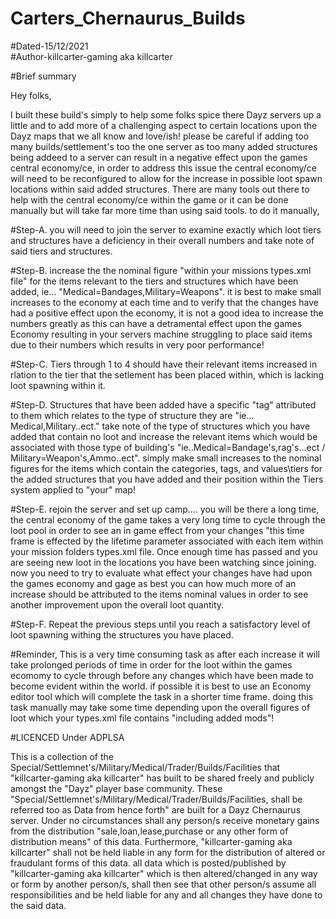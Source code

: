 # Carters_Chernaurus_Builds

#Dated-15/12/2021    
#Author-killcarter-gaming aka killcarter

#Brief summary

Hey folks,

I built these build's simply to help some folks spice there Dayz servers up a little and to add more of a challenging aspect to certain locations upon the Dayz maps that we all know and love/ish!
please be careful if adding too many builds/settlement's too the one server as too many added structures being addeed to a server can result in a negative effect upon the games central economy/ce, in order to address this issue the central economy/ce will need to be reconfigured to allow for the increase in possible loot spawn locations within said added structures.
There are many tools out there to help with the central economy/ce within the game or it can be done manually but will take far more time than using said tools. 
to do it manually, 

#Step-A. you will need to join the server to examine exactly which loot tiers and structures have a deficiency in their overall numbers and take note of said tiers and structures.

#Step-B. increase the the nominal figure "within your missions types.xml file" for the items relevant to the tiers and structures which have been added, ie... "Medical=Bandages,Military=Weapons". it is best to make small increases to the economy at each time and to verify that the changes have had a positive effect upon the economy, it is not a good idea to increase the numbers greatly as this can have a detramental effect upon the games Economy resulting in your servers machine struggling to place said items due to their numbers which results in very poor performance!

#Step-C. Tiers through 1 to 4 should have their relevant items increased in rlation to the tier that the setlement has been placed within, which is lacking loot spawning within it.

#Step-D. Structures that have been added have a specific "tag" attributed to them which relates to the type of structure they are "ie... Medical,Military..ect." take note of the type of structures which you have added that contain no loot and increase the relevant items which would be associated with those type of building's "ie..Medical=Bandage's,rag's...ect / Military=Weapon's,Ammo..ect". simply make small increases to the nominal figures for the items which contain the categories, tags, and values\tiers for the added structures that you have added and their position within the Tiers system applied to "your" map!

#Step-E. rejoin the server and set up camp.... you will be there a long time, the central economy of the game takes a very long time to cycle through the loot pool in order to see an in game effect from your changes "this time frame is effected by the lifetime parameter associated with each item within your mission folders types.xml file. Once enough time has passed and you are seeing new loot in the locations you have been watching since joining. now you need to try to evaluate what effect your changes have had upon the games economy and gage as best you can how much more of an increase should be attributed to the items nominal values in order to see another improvement upon the overall loot quantity.

#Step-F. Repeat the previous steps until you reach a satisfactory level of loot spawning withing the structures you have placed.

#Reminder,
This is a very time consuming task as after each increase it will take prolonged periods of time in order for the loot within the games ecomomy to cycle through before any changes which have been made to become evident within the world. if possible it is best to use an Economy editor tool which will complete the task in a shorter time frame. doing this task manually may take some time depending upon the overall figures of loot which your types.xml file contains "including added mods"! 


#LICENCED Under ADPLSA

 This is a collection of the Special/Settlemnet's/Military/Medical/Trader/Builds/Facilities that "killcarter-gaming aka killcarter" has built to be shared freely and publicly amongst the "Dayz" player base community.
 These "Special/Settlemnet's/Military/Medical/Trader/Builds/Facilities, shall be referred too as Data from hence forth" are built for a Dayz Chernaurus server.
 Under no circumstances shall any person/s receive monetary gains from the distribution "sale,loan,lease,purchase or any other form of distribution means" of this data.
 Furthermore, "killcarter-gaming aka killcarter" shall not be held liable in any form for the distribution of altered or fraudulant forms of this data.
 all data which is posted/published by "killcarter-gaming aka killcarter" which is then altered/changed in any way or form by another person/s,
 shall then see that other person/s assume all responsibilities and be held liable for any and all changes they have done to the said data.
 

